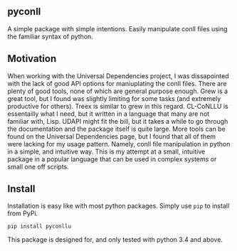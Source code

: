 ## pyconll

A simple package with simple intentions. Easily manipulate conll files using the familiar syntax of python.


## Motivation

When working with the Universal Dependencies project, I was dissapointed with the lack of good API options for maniuplating the conll files. There are plenty of good tools, none of which are general purpose enough. Grew is a great tool, but I found was slightly limiting for some tasks (and extremely productive for others). Treex is similar to grew in this regard. CL-CoNLLU is essentailly what I need, but it written in a language that many are not familiar with, Lisp. UDAPI might fit the bill, but it takes a while to go through the documentation and the package itself is quite large. More tools can be found on the Universal Dependencies page, but I found that all of them were lacking for my usage pattern. Namely, conll file manipulation in python in a simple, and intuitive way. This is my attempt at a small, intuitive package in a popular language that can be used in complex systems or small one off scripts.


## Install

Installation is easy like with most python packages. Simply use `pip` to install from PyPi.

```
pip install pyconllu
```

This package is designed for, and only tested with python 3.4 and above.
